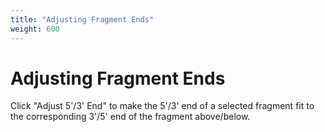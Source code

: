 ```yaml
---
title: "Adjusting Fragment Ends"
weight: 600
---
```


# Adjusting Fragment Ends

Click "Adjust 5'/3' End" to make the 5'/3' end of a selected fragment fit to the corresponding 3'/5' end of the fragment above/below.